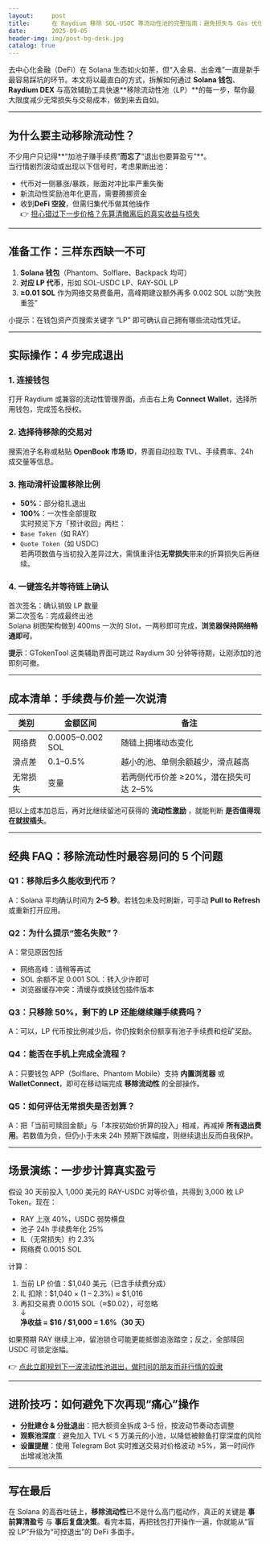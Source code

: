 ```yaml
---
layout:     post
title:      在 Raydium 移除 SOL-USDC 等流动性池的完整指南：避免损失与 Gas 优化
date:       2025-09-05
header-img: img/post-bg-desk.jpg
catalog: true
---
```


去中心化金融（DeFi）在 Solana 生态如火如荼，但“入金易、出金难”一直是新手最容易踩坑的环节。本文将以最直白的方式，拆解如何通过 **Solana 钱包**、**Raydium DEX** 与高效辅助工具快速**移除流动性池（LP）**的每一步，帮你最大限度减少无常损失与交易成本，做到来去自如。

---

## 为什么要主动移除流动性？

不少用户只记得**“加池子赚手续费”**而忘了**“退出也要算盈亏”**。  
当行情剧烈波动或出现以下信号时，考虑果断出池：

- 代币对一侧暴涨/暴跌，账面对冲比率严重失衡  
- 新流动性奖励池年化更高，需要腾挪资金  
- 收到**DeFi 空投**，但需归集代币做其他操作  
👉 [担心错过下一步价格？先算清撤离后的真实收益与损失](https://okxdog.com/)

---

## 准备工作：三样东西缺一不可

1. **Solana 钱包**（Phantom、Solflare、Backpack 均可）  
2. **对应 LP 代币**，形如 SOL-USDC LP、RAY-SOL LP  
3. **≥0.01 SOL** 作为网络交易费备用，高峰期建议额外再多 0.002 SOL 以防“失败重签”  

小提示：在钱包资产页搜索关键字 “LP” 即可确认自己拥有哪些流动性凭证。

---

## 实际操作：4 步完成退出

### 1. 连接钱包
打开 Raydium 或兼容的流动性管理界面，点击右上角 **Connect Wallet**，选择所用钱包，完成签名授权。  

### 2. 选择待移除的交易对  
搜索池子名称或粘贴 **OpenBook 市场 ID**，界面自动拉取 TVL、手续费率、24h 成交量等信息。  

### 3. 拖动滑杆设置移除比例  
- **50%**：部分稳扎退出  
- **100%**：一次性全部提取  
实时预览下方「预计收回」两栏：  
- `Base Token`（如 RAY）  
- `Quote Token`（如 USDC）  
若两项数值与当初投入差异过大，需慎重评估**无常损失**带来的折算损失后再继续。  

### 4. 一键签名并等待链上确认  
首次签名：确认销毁 LP 数量  
第二次签名：完成最终出池  
Solana 树图架构做到 400ms 一次的 Slot，一两秒即可完成，**浏览器保持网络畅通即可**。  

**提示**：GTokenTool 这类辅助界面可跳过 Raydium 30 分钟等待期，让刚添加的池即刻可撤。

---

## 成本清单：手续费与价差一次说清

| 类别 | 金额区间 | 备注 |
| --- | --- | --- |
| 网络费 | 0.0005–0.002 SOL | 随链上拥堵动态变化 |
| 滑点差 | 0.1–0.5% | 越小的池、单侧余额越少，滑点越高 |
| 无常损失 | 变量 | 若两侧代币价差 ≥20%，潜在损失可达 2–5% |

把以上成本加总后，再对比继续留池可获得的 **流动性激励** ，就能判断 **是否值得现在就拔插头**。

---

## 经典 FAQ：移除流动性时最容易问的 5 个问题

### Q1：移除后多久能收到代币？
A：Solana 平均确认时间为 **2–5 秒**。若钱包未及时刷新，可手动 **Pull to Refresh** 或重新打开应用。

### Q2：为什么提示“签名失败”？
A：常见原因包括  
- 网络高峰：请稍等再试  
- SOL 余额不足 0.001 SOL：转入少许即可  
- 浏览器缓存冲突：清缓存或换钱包插件版本  

### Q3：只移除 50%，剩下的 LP 还能继续赚手续费吗？
A：可以，LP 代币按比例减少后，你仍按剩余份额享有池子手续费和挖矿奖励。

### Q4：能否在手机上完成全流程？
A：只要钱包 APP（Solflare、Phantom Mobile）支持 **内置浏览器** 或 **WalletConnect**，即可在移动端完成 **移除流动性** 的全部操作。

### Q5：如何评估无常损失是否划算？
A：把「当前可赎回金额」与「本按初始价折算的投入」相减，再减掉 **所有退出费用**。若数值为负，但仍小于未来 24h 预期下跌幅度，则继续退出反而自我保护。

---

## 场景演练：一步步计算真实盈亏

假设 30 天前投入 1,000 美元的 RAY-USDC 对等价值，共得到 3,000 枚 LP Token。现在：

- RAY 上涨 40%，USDC 弱势横盘  
- 池子 24h 手续费年化 25%  
- IL（无常损失）约 2.3%  
- 网络费 0.0015 SOL  

计算：

1. 当前 LP 价值：$1,040 美元（已含手续费分成）  
2. IL 扣除：$1,040 × (1 – 2.3%) ≈ $1,016  
3. 再扣交易费 0.0015 SOL（≈$0.02），可忽略  
↓  
**净收益 = $16 / $1,000 = 1.6%（30 天）**

如果预期 RAY 继续上冲，留池锁仓可能更能抵御追涨踏空；反之，全部赎回 USDC 可锁定涨幅。

👉 [点此立即规划下一波流动性池进出，做时间的朋友而非行情的奴隶](https://okxdog.com/)

---

## 进阶技巧：如何避免下次再现“痛心”操作

- **分批建仓 & 分批退出**：把大额资金拆成 3–5 份，按波动节奏动态调整  
- **观察池深度**：避免加入 TVL < 5 万美元的小池，以降低被鲸鱼打穿深度的风险  
- **设置提醒**：使用 Telegram Bot 实时推送交易对价格波动 ≥5%，第一时间作出增减池决策

---

## 写在最后

在 Solana 的高吞吐链上，**移除流动性**已不是什么高门槛动作，真正的关键是 **事前算清盈亏** 与 **事后复盘决策**。看完本篇，再把钱包打开操作一遍，你就能从“盲投 LP”升级为“可控退出”的 DeFi 多面手。